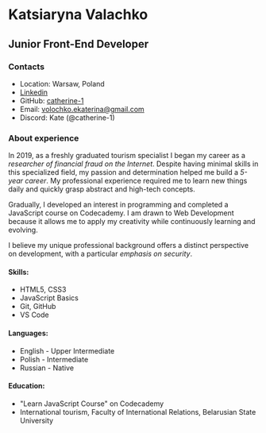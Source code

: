 # Katsiaryna Valachko

## Junior Front-End Developer

### Contacts
- Location: Warsaw, Poland
- [Linkedin](https://www.linkedin.com/in/katsiaryna-valachko-a7110a162/)
- GitHub: [catherine-1](https://github.com/catherine-1)
- Email: volochko.ekaterina@gmail.com
- Discord: Kate (@catherine-1)

### About experience

In 2019, as a freshly graduated tourism specialist I began my career as a _researcher of financial fraud on the Internet_. Despite having minimal skills in this specialized field, my passion and determination helped me build a _5-year career_. My professional experience required me to learn new things daily and quickly grasp abstract and high-tech concepts.

Gradually, I developed an interest in programming and completed a JavaScript course on Codecademy. I am drawn to Web Development because it allows me to apply my creativity while continuously learning and evolving.

I believe my unique professional background offers a distinct perspective on development, with a particular _emphasis on security_.

#### Skills:
- HTML5, CSS3
- JavaScript Basics
- Git, GitHub
- VS Code

#### Languages:
- English - Upper Intermediate
- Polish - Intermediate
- Russian - Native 

#### Education:
- "Learn JavaScript Course" on Codecademy
- International tourism, Faculty of International Relations, Belarusian State University

